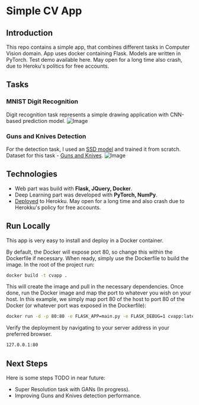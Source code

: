 # Simple CV App

## Introduction
This repo contains a simple app, that combines different tasks in Computer Vision domain. App uses docker containing Flask. Models are written in PyTorch. Test demo available here. May open for a long time also crash, due to Heroku's politics for free accounts.

## Tasks
### MNIST Digit Recognition
Digit recognition task represents a simple drawing application with CNN-based prediction model.
![Image]('https://github.com/Vadkoz/cv_app/blob/master/assets/mnist.jpg')

### Guns and Knives Detection
For the detection task, I used an [SSD model](https://arxiv.org/abs/1512.02325) and trained it from scratch.
Dataset for this task - [Guns and Knives](https://github.com/ari-dasci/OD-WeaponDetection/tree/master/Weapons%20and%20similar%20handled%20objects).
![Image]('https://github.com/Vadkoz/cv_app/blob/master/assets/gun.jpg')
## Technologies
- Web part was build with **Flask, JQuery, Docker**.
- Deep Learning part was developed with **PyTorch, NumPy**.
- [Deployed](https://evening-ravine-67035.herokuapp.com/) to Herokku. May open for a long time and also crash due to Herokku's policy for free accounts.

## Run Locally
This app is very easy to install and deploy in a Docker container.

By default, the Docker will expose port 80, so change this within the Dockerfile if necessary. When ready, simply use the Dockerfile to build the image.
In the root of the project run:
```sh
docker build -t cvapp .
```
This will create the image and pull in the necessary dependencies.
Once done, run the Docker image and map the port to whatever you wish on your host. In this example, we simply map port 80 of the host to port 80 of the Docker (or whatever port was exposed in the Dockerfile):

```sh
docker run -d -p 80:80 -e FLASK_APP=main.py -e FLASK_DEBUG=1 cvapp:latest flask run --host=0.0.0.0 --port=80
```
Verify the deployment by navigating to your server address in your preferred browser.
```sh
127.0.0.1:80
```
## Next Steps
Here is some steps TODO in near future:
- Super Resolution task with GANs (In progress).
- Improving Guns and Knives detection performance.
